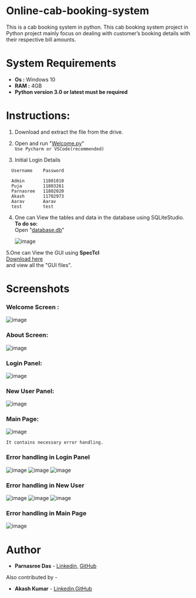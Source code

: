 # Online-cab-booking-system

This is a cab booking system in python. This cab booking system project in Python project mainly focus on dealing with customer’s booking details with their respective bill amounts.

# System Requirements
* <b>Os :</b> Windows 10
* <b>RAM :</b> 4GB
* <b>Python version 3.0 or latest must be required</b>

# Instructions:

1.	Download and extract the file from the drive.
2.	Open and run "[Welcome.py](/Welcome.py)" <br>
	```Use Pycharm or VSCode(recommended)```

3.	Initial Login Details
```
  Username    Password
  
  Admin	      11801010
  Puja	      11803261
  Parnasree   11802020
  Akash	      11702973
  Aarav	      Aarav
  test	      test
 ```
 
 4.	One can View the tables  and data in the database using SQLiteStudio. <br>
	<b>To do so:</b><br>
		Open "[database.db](/database.db)"
    
    ![image](https://user-images.githubusercontent.com/56734293/129453105-c00d3ef1-d716-4beb-bb47-1c99bea92d03.png)
    
 5.One can View the GUI using <b>SpecTcl</b> <br>
	[Download here](https://sourceforge.net/projects/spectcl/)<br>
	and view all the  "GUI files".
  
 # Screenshots
### Welcome Screen :

![image](https://user-images.githubusercontent.com/56734293/129453172-a9d2573b-a470-4dbc-915f-278cf5d69e4b.png)

### About Screen:

![image](https://user-images.githubusercontent.com/56734293/129453202-314f01e3-bafd-4e97-bb35-1b9abe4f6f12.png)

### Login Panel:

![image](https://user-images.githubusercontent.com/56734293/129453245-1d9cdc43-75b5-4314-9e6f-26d1509ae72f.png)

### New User Panel:

![image](https://user-images.githubusercontent.com/56734293/129453292-8dd292dc-7817-480c-acb6-7f771699d4cb.png)

### Main Page:
![image](https://user-images.githubusercontent.com/56734293/129453394-388ea675-725b-4b8d-8006-84d50c41e679.png)

```It contains necessary error handling.```
### Error handling in Login Panel
![image](https://user-images.githubusercontent.com/56734293/129453475-acdf0015-7862-4bef-b90d-9ee2bdf9d8ed.png)
![image](https://user-images.githubusercontent.com/56734293/129453518-7a004443-4db0-4106-b681-65800696e519.png)
![image](https://user-images.githubusercontent.com/56734293/129453671-0f54be44-4cb3-4022-ac0a-f86e35c5355d.png)

### Error handling in New User
![image](https://user-images.githubusercontent.com/56734293/129454737-d362bafc-9982-40d4-b7d1-ba6a8b572814.png)
![image](https://user-images.githubusercontent.com/56734293/129454755-f1751674-c365-4dd4-8822-51f169a49a76.png)
![image](https://user-images.githubusercontent.com/56734293/129454788-d3d226ec-042f-47a6-a5cf-23143ae7b331.png)

### Error handling in Main Page
![image](https://user-images.githubusercontent.com/56734293/129454857-722edca9-6f81-4567-bce6-226055bfb016.png)

# Author

* **Parnasree Das** - [Linkedin](https://www.linkedin.com/in/parnasree-das-6b0231196/), [GitHub](https://github.com/Puja2481)  

Also contributed by - 
* **Akash Kumar** - [Linkedin](https://www.linkedin.com/in/akash-kumar-747931145/),[GitHub](https://github.com/Akash280999)





    

